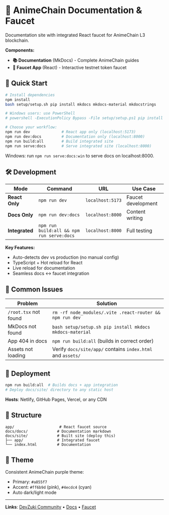 # 🎌 AnimeChain Documentation & Faucet

Documentation site with integrated React faucet for AnimeChain L3 blockchain.

**Components:**
- **📚 Documentation** (MkDocs) - Complete AnimeChain guides
- **🎌 Faucet App** (React) - Interactive testnet token faucet

## 🚀 Quick Start

```bash
# Install dependencies
npm install
bash setup/setup.sh pip install mkdocs mkdocs-material mkdocstrings

# Windows users: use PowerShell
# powershell -ExecutionPolicy Bypass -File setup/setup.ps1 pip install mkdocs mkdocs-material mkdocstrings

# Choose your workflow:
npm run dev              # React app only (localhost:5173)
npm run dev:docs         # Documentation only (localhost:8000)
npm run build:all        # Build integrated site
npm run serve:docs       # Serve integrated site (localhost:8000)
```
Windows: run `npm run serve:docs:win` to serve docs on localhost:8000.

## 🛠️ Development

| Mode | Command | URL | Use Case |
|------|---------|-----|----------|
| **React Only** | `npm run dev` | `localhost:5173` | Faucet development |
| **Docs Only** | `npm run dev:docs` | `localhost:8000` | Content writing |
| **Integrated** | `npm run build:all && npm run serve:docs` | `localhost:8000` | Full testing |

**Key Features:**
- Auto-detects dev vs production (no manual config)
- TypeScript + Hot reload for React
- Live reload for documentation
- Seamless docs ↔ faucet integration

## 🐛 Common Issues

| Problem | Solution |
|---------|----------|
| `/root.tsx` not found | `rm -rf node_modules/.vite .react-router && npm run dev` |
| MkDocs not found | `bash setup/setup.sh pip install mkdocs mkdocs-material` |
| App 404 in docs | `npm run build:all` (builds in correct order) |
| Assets not loading | Verify `docs/site/app/` contains `index.html` and `assets/` |

## 🚀 Deployment

```bash
npm run build:all  # Builds docs + app integration
# Deploy docs/site/ directory to any static host
```

**Hosts**: Netlify, GitHub Pages, Vercel, or any CDN

## 📁 Structure

```
app/                    # React faucet source
docs/docs/             # Documentation markdown
docs/site/             # Built site (deploy this)
├── app/               # Integrated faucet
└── index.html         # Documentation
```

## 🎨 Theme

Consistent AnimeChain purple theme:
- Primary: `#a855f7` 
- Accent: `#ff6b9d` (pink), `#4ecdc4` (cyan)
- Auto dark/light mode

---

**Links**: [DevZuki Community](https://t.co/4xlpVFIfDx) • [Docs](http://localhost:8000/) • [Faucet](http://localhost:8000/app/)

